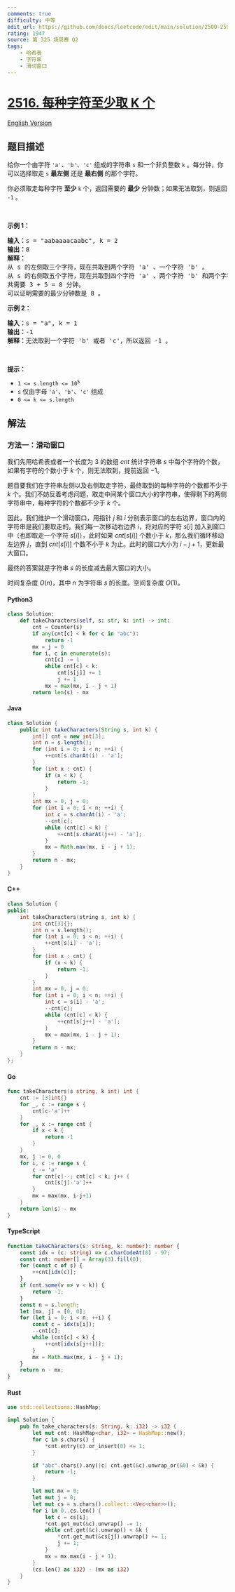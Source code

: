 ```yaml
---
comments: true
difficulty: 中等
edit_url: https://github.com/doocs/leetcode/edit/main/solution/2500-2599/2516.Take%20K%20of%20Each%20Character%20From%20Left%20and%20Right/README.md
rating: 1947
source: 第 325 场周赛 Q2
tags:
    - 哈希表
    - 字符串
    - 滑动窗口
---
```


<!-- problem:start -->

# [2516. 每种字符至少取 K 个](https://leetcode.cn/problems/take-k-of-each-character-from-left-and-right)

[English Version](/solution/2500-2599/2516.Take%20K%20of%20Each%20Character%20From%20Left%20and%20Right/README_EN.md)

## 题目描述

<!-- description:start -->

<p>给你一个由字符 <code>'a'</code>、<code>'b'</code>、<code>'c'</code> 组成的字符串 <code>s</code> 和一个非负整数 <code>k</code> 。每分钟，你可以选择取走 <code>s</code> <strong>最左侧</strong> 还是 <strong>最右侧</strong> 的那个字符。</p>

<p>你必须取走每种字符 <strong>至少</strong> <code>k</code> 个，返回需要的 <strong>最少</strong> 分钟数；如果无法取到，则返回<em> </em><code>-1</code> 。</p>

<p>&nbsp;</p>

<p><strong>示例 1：</strong></p>

<pre>
<strong>输入：</strong>s = "aabaaaacaabc", k = 2
<strong>输出：</strong>8
<strong>解释：</strong>
从 s 的左侧取三个字符，现在共取到两个字符 'a' 、一个字符 'b' 。
从 s 的右侧取五个字符，现在共取到四个字符 'a' 、两个字符 'b' 和两个字符 'c' 。
共需要 3 + 5 = 8 分钟。
可以证明需要的最少分钟数是 8 。
</pre>

<p><strong>示例 2：</strong></p>

<pre>
<strong>输入：</strong>s = "a", k = 1
<strong>输出：</strong>-1
<strong>解释：</strong>无法取到一个字符 'b' 或者 'c'，所以返回 -1 。
</pre>

<p>&nbsp;</p>

<p><strong>提示：</strong></p>

<ul>
	<li><code>1 &lt;= s.length &lt;= 10<sup>5</sup></code></li>
	<li><code>s</code> 仅由字母 <code>'a'</code>、<code>'b'</code>、<code>'c'</code> 组成</li>
	<li><code>0 &lt;= k &lt;= s.length</code></li>
</ul>

<!-- description:end -->

## 解法

<!-- solution:start -->

### 方法一：滑动窗口

我们先用哈希表或者一个长度为 $3$ 的数组 $cnt$ 统计字符串 $s$ 中每个字符的个数，如果有字符的个数小于 $k$ 个，则无法取到，提前返回 $-1$。

题目要我们在字符串左侧以及右侧取走字符，最终取到的每种字符的个数都不少于 $k$ 个。我们不妨反着考虑问题，取走中间某个窗口大小的字符串，使得剩下的两侧字符串中，每种字符的个数都不少于 $k$ 个。

因此，我们维护一个滑动窗口，用指针 $j$ 和 $i$ 分别表示窗口的左右边界，窗口内的字符串是我们要取走的。我们每一次移动右边界 $i$，将对应的字符 $s[i]$ 加入到窗口中（也即取走一个字符 $s[i]$），此时如果 $cnt[s[i]]$ 个数小于 $k$，那么我们循环移动左边界 $j$，直到 $cnt[s[i]]$ 个数不小于 $k$ 为止。此时的窗口大小为 $i - j + 1$，更新最大窗口。

最终的答案就是字符串 $s$ 的长度减去最大窗口的大小。

时间复杂度 $O(n)$，其中 $n$ 为字符串 $s$ 的长度。空间复杂度 $O(1)$。

<!-- tabs:start -->

#### Python3

```python
class Solution:
    def takeCharacters(self, s: str, k: int) -> int:
        cnt = Counter(s)
        if any(cnt[c] < k for c in "abc"):
            return -1
        mx = j = 0
        for i, c in enumerate(s):
            cnt[c] -= 1
            while cnt[c] < k:
                cnt[s[j]] += 1
                j += 1
            mx = max(mx, i - j + 1)
        return len(s) - mx
```

#### Java

```java
class Solution {
    public int takeCharacters(String s, int k) {
        int[] cnt = new int[3];
        int n = s.length();
        for (int i = 0; i < n; ++i) {
            ++cnt[s.charAt(i) - 'a'];
        }
        for (int x : cnt) {
            if (x < k) {
                return -1;
            }
        }
        int mx = 0, j = 0;
        for (int i = 0; i < n; ++i) {
            int c = s.charAt(i) - 'a';
            --cnt[c];
            while (cnt[c] < k) {
                ++cnt[s.charAt(j++) - 'a'];
            }
            mx = Math.max(mx, i - j + 1);
        }
        return n - mx;
    }
}
```

#### C++

```cpp
class Solution {
public:
    int takeCharacters(string s, int k) {
        int cnt[3]{};
        int n = s.length();
        for (int i = 0; i < n; ++i) {
            ++cnt[s[i] - 'a'];
        }
        for (int x : cnt) {
            if (x < k) {
                return -1;
            }
        }
        int mx = 0, j = 0;
        for (int i = 0; i < n; ++i) {
            int c = s[i] - 'a';
            --cnt[c];
            while (cnt[c] < k) {
                ++cnt[s[j++] - 'a'];
            }
            mx = max(mx, i - j + 1);
        }
        return n - mx;
    }
};
```

#### Go

```go
func takeCharacters(s string, k int) int {
	cnt := [3]int{}
	for _, c := range s {
		cnt[c-'a']++
	}
	for _, x := range cnt {
		if x < k {
			return -1
		}
	}
	mx, j := 0, 0
	for i, c := range s {
		c -= 'a'
		for cnt[c]--; cnt[c] < k; j++ {
			cnt[s[j]-'a']++
		}
		mx = max(mx, i-j+1)
	}
	return len(s) - mx
}
```

#### TypeScript

```ts
function takeCharacters(s: string, k: number): number {
    const idx = (c: string) => c.charCodeAt(0) - 97;
    const cnt: number[] = Array(3).fill(0);
    for (const c of s) {
        ++cnt[idx(c)];
    }
    if (cnt.some(v => v < k)) {
        return -1;
    }
    const n = s.length;
    let [mx, j] = [0, 0];
    for (let i = 0; i < n; ++i) {
        const c = idx(s[i]);
        --cnt[c];
        while (cnt[c] < k) {
            ++cnt[idx(s[j++])];
        }
        mx = Math.max(mx, i - j + 1);
    }
    return n - mx;
}
```

#### Rust

```rust
use std::collections::HashMap;

impl Solution {
    pub fn take_characters(s: String, k: i32) -> i32 {
        let mut cnt: HashMap<char, i32> = HashMap::new();
        for c in s.chars() {
            *cnt.entry(c).or_insert(0) += 1;
        }

        if "abc".chars().any(|c| cnt.get(&c).unwrap_or(&0) < &k) {
            return -1;
        }

        let mut mx = 0;
        let mut j = 0;
        let mut cs = s.chars().collect::<Vec<char>>();
        for i in 0..cs.len() {
            let c = cs[i];
            *cnt.get_mut(&c).unwrap() -= 1;
            while cnt.get(&c).unwrap() < &k {
                *cnt.get_mut(&cs[j]).unwrap() += 1;
                j += 1;
            }
            mx = mx.max(i - j + 1);
        }
        (cs.len() as i32) - (mx as i32)
    }
}
```

<!-- tabs:end -->

<!-- solution:end -->

<!-- problem:end -->
